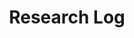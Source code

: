 ---
# Featured tags need to have either the `list` or `grid` layout (PRO only).
layout: list

# The title of the tag's page.
title: Research Log

# The name of the tag, used in a post's front matter (e.g. tags: [<slug>]).
slug: research_log

# (Optional) Write a short (~150 characters) description of this featured tag.
description: >
  Posts in Research_log category

# (Optional) You can disable grouping posts by date.
# no_groups: true
permalink: research_log
---